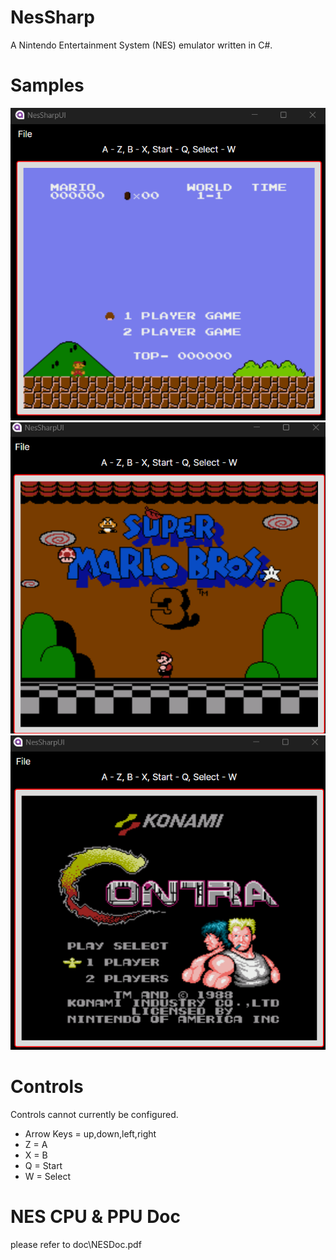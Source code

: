 # NesSharp
A Nintendo Entertainment System (NES) emulator written in C#.

# Samples
![alt text](./doc/imgs/1.png "Super mario brothers")
![alt text](./doc/imgs/2.png "Super Mario Bros 3 (USA)")
![alt text](./doc/imgs/3.png "Contra")

# Controls

Controls cannot currently be configured.

- Arrow Keys = up,down,left,right
- Z = A
- X = B
- Q = Start
- W = Select

# NES CPU & PPU Doc
please refer to doc\NESDoc.pdf
